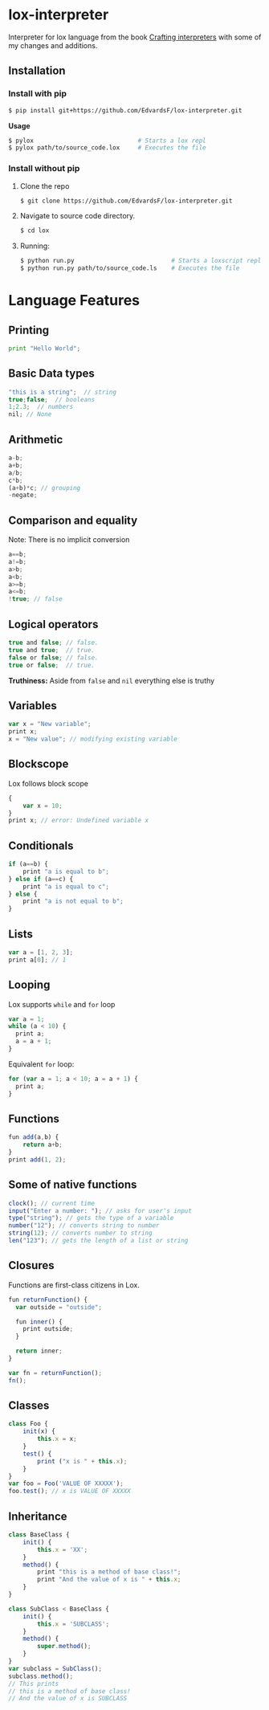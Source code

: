 # lox-interpreter
Interpreter for lox language from the book [Crafting interpreters](http://craftinginterpreters.com/) with some of my changes and additions.

## Installation
### Install with pip
```sh
$ pip install git+https://github.com/EdvardsF/lox-interpreter.git
```

**Usage**
```sh
$ pylox                             # Starts a lox repl
$ pylox path/to/source_code.lox     # Executes the file
```

### Install without pip
1. Clone the repo
    ```sh
    $ git clone https://github.com/EdvardsF/lox-interpreter.git
    ```
2. Navigate to source code directory.
    ```sh
    $ cd lox
    ```
3. Running:
    ```sh
    $ python run.py                           # Starts a loxscript repl
    $ python run.py path/to/source_code.ls    # Executes the file
    ```
# Language Features

## Printing
```python
print "Hello World";
```

## Basic Data types
```js
"this is a string";  // string
true;false;  // booleans
1;2.3;  // numbers
nil; // None
```

## Arithmetic
```js
a-b;
a+b;
a/b;
c*b;
(a+b)*c; // grouping
-negate;
```
## Comparison and equality
Note: There is no implicit conversion
```js
a==b;
a!=b;
a>b;
a<b;
a>=b;
a<=b;
!true; // false
```

## Logical operators
```js
true and false; // false.
true and true;  // true.
false or false; // false.
true or false;  // true.
```
**Truthiness:** Aside from `false` and `nil` everything else is truthy 
## Variables
```js
var x = "New variable";
print x;
x = "New value"; // modifying existing variable
```
## Blockscope
Lox follows block scope
```js
{
    var x = 10;
}
print x; // error: Undefined variable x
```

## Conditionals
```js
if (a==b) {
    print "a is equal to b";
} else if (a==c) {
    print "a is equal to c";
} else {
    print "a is not equal to b";
}
```
## Lists
```js
var a = [1, 2, 3];
print a[0]; // 1
```

## Looping
Lox supports `while` and `for` loop
```js
var a = 1;
while (a < 10) {
  print a;
  a = a + 1;
}
```
Equivalent `for` loop:
```js
for (var a = 1; a < 10; a = a + 1) {
  print a;
}
```

## Functions
```js
fun add(a,b) {
    return a+b;
}
print add(1, 2);
```

## Some of native functions
```js
clock(); // current time
input("Enter a number: "); // asks for user's input
type("string"); // gets the type of a variable
number("12"); // converts string to number
string(12); // converts number to string
len("123"); // gets the length of a list or string
```

## Closures
Functions are first-class citizens in Lox.
```js
fun returnFunction() {
  var outside = "outside";

  fun inner() {
    print outside;
  }

  return inner;
}

var fn = returnFunction();
fn();
```

## Classes
```js
class Foo {
    init(x) {
        this.x = x;
    }
    test() {
        print ("x is " + this.x);
    }
}
var foo = Foo('VALUE OF XXXXX');
foo.test(); // x is VALUE OF XXXXX
```

## Inheritance
```js
class BaseClass {
    init() {
        this.x = 'XX';
    }
    method() {
        print "this is a method of base class!";
        print "And the value of x is " + this.x;
    }
}

class SubClass < BaseClass {
    init() {
        this.x = 'SUBCLASS';
    }
    method() {
        super.method();
    }
}
var subclass = SubClass();
subclass.method();
// This prints
// this is a method of base class!
// And the value of x is SUBCLASS
```
